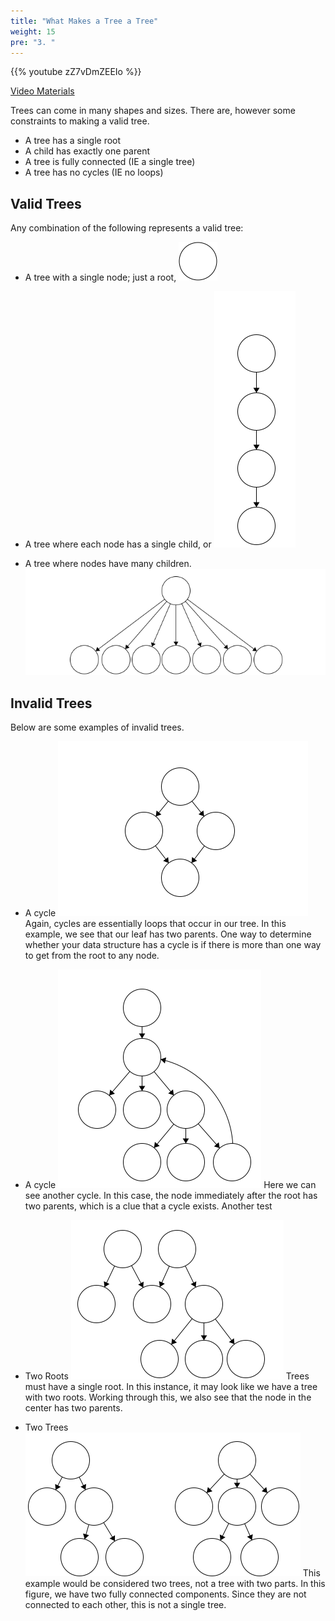 ```yaml
---
title: "What Makes a Tree a Tree"
weight: 15
pre: "3. "
---
```

{{% youtube zZ7vDmZEEIo %}}

[Video Materials](video)



Trees can come in many shapes and sizes. There are, however some constraints to making a valid tree. 

- A tree has a single root
- A child has exactly one parent
- A tree is fully connected (IE a single tree)
- A tree has no cycles (IE no loops)


Valid Trees
---
Any combination of the following represents a valid tree:
- A tree with a single node; just a root,
![Single](/images/2/2Tree_Simple.png)

- A tree where each node has a single child, or
![Linear](/images/2/2Tree_Linear.png)

- A tree where nodes have many children.
![Linear](/images/2/2Tree_Wide.png)

 

Invalid Trees
---

Below are some examples of invalid trees.

- A cycle 
![Cycle](/images/2/2Tree_Cycle.png)
Again, cycles are essentially loops that occur in our tree. In this example, we see that our leaf has two parents. One way to determine whether your data structure has a cycle is if there is more than one way to get from the root to any node. 

- A cycle 
![Cycle](/images/2/2Tree_Cycle2.png)
Here we can see another cycle. In this case, the node immediately after the root has two parents, which is a clue that a cycle exists. Another test 

- Two Roots
![Two Roots](/images/2/2Tree_TwoRoots.png)
Trees must have a single root. In this instance, it may look like we have a tree with two roots. Working through this, we also see that the node in the center has two parents. 

- Two Trees
![Double Tree](/images/2/2Tree_DoubleTree.png)
This example would be considered two trees, not a tree with two parts. In this figure, we have two fully connected components. Since they are not connected to each other, this is not a single tree. 
